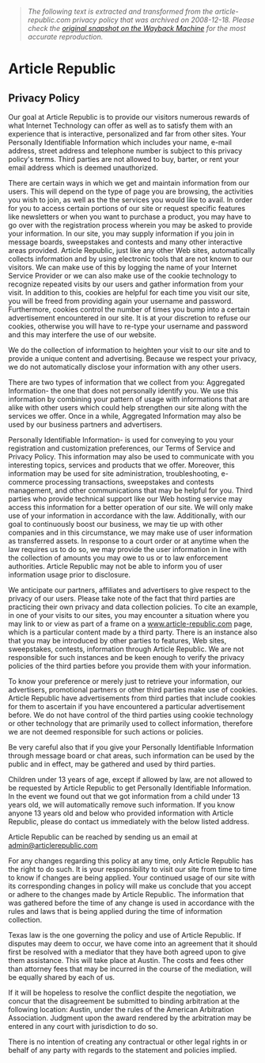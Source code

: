 > *The following text is extracted and transformed from the article-republic.com privacy policy that was archived on 2008-12-18. Please check the [original snapshot on the Wayback Machine](https://web.archive.org/web/20081218083414id_/http%3A//www.article-republic.com/privacy.php) for the most accurate reproduction.*

# Article Republic

##  Privacy Policy

Our goal at Article Republic is to provide our visitors numerous rewards of what Internet Technology can offer as well as to satisfy them with an experience that is interactive, personalized and far from other sites. Your Personally Identifiable Information which includes your name, e-mail address, street address and telephone number is subject to this privacy policy's terms. Third parties are not allowed to buy, barter, or rent your email address which is deemed unauthorized.

There are certain ways in which we get and maintain information from our users. This will depend on the type of page you are browsing, the activities you wish to join, as well as the the services you would like to avail. In order for you to access certain portions of our site or request specific features like newsletters or when you want to purchase a product, you may have to go over with the registration process wherein you may be asked to provide your information. In our site, you may supply information if you join in message boards, sweepstakes and contests and many other interactive areas provided. Article Republic, just like any other Web sites, automatically collects information and by using electronic tools that are not known to our visitors. We can make use of this by logging the name of your Internet Service Provider or we can also make use of the cookie technology to recognize repeated visits by our users and gather information from your visit. In addition to this, cookies are helpful for each time you visit our site, you will be freed from providing again your username and password. Furthermore, cookies control the number of times you bump into a certain advertisement encountered in our site. It is at your discretion to refuse our cookies, otherwise you will have to re-type your username and password and this may interfere the use of our website.

We do the collection of information to heighten your visit to our site and to provide a unique content and advertising. Because we respect your privacy, we do not automatically disclose your information with any other users.

There are two types of information that we collect from you: Aggregated Information- the one that does not personally identify you. We use this information by combining your pattern of usage with informations that are alike with other users which could help strengthen our site along with the services we offer. Once in a while, Aggregated Information may also be used by our business partners and advertisers. 

Personally Identifiable Information- is used for conveying to you your registration and customization preferences, our Terms of Service and Privacy Policy. This information may also be used to communicate with you interesting topics, services and products that we offer. Moreover, this information may be used for site administration, troubleshooting, e-commerce processing transactions, sweepstakes and contests management, and other communications that may be helpful for you. Third parties who provide technical support like our Web hosting service may access this information for a better operation of our site. We will only make use of your information in accordance with the law. Additionally, with our goal to continuously boost our business, we may tie up with other companies and in this circumstance, we may make use of user information as transferred assets. In response to a court order or at anytime when the law requires us to do so, we may provide the user information in line with the collection of amounts you may owe to us or to law enforcement authorities. Article Republic may not be able to inform you of user information usage prior to disclosure.

We anticipate our partners, affiliates and advertisers to give respect to the privacy of our users. Please take note of the fact that third parties are practicing their own privacy and data collection policies. To cite an example, in one of your visits to our sites, you may encounter a situation where you may link to or view as part of a frame on a www.article-republic.com page, which is a particular content made by a third party. There is an instance also that you may be introduced by other parties to features, Web sites, sweepstakes, contests, information through Article Republic. We are not responsible for such instances and be keen enough to verify the privacy policies of the third parties before you provide them with your information. 

To know your preference or merely just to retrieve your information, our advertisers, promotional partners or other third parties make use of cookies. Article Republic have advertisements from third parties that include cookies for them to ascertain if you have encountered a particular advertisement before. We do not have control of the third parties using cookie technology or other technology that are primarily used to collect information, therefore we are not deemed responsible for such actions or policies.

Be very careful also that if you give your Personally Identifiable Information through message board or chat areas, such information can be used by the public and in effect, may be gathered and used by third parties. 

Children under 13 years of age, except if allowed by law, are not allowed to be requested by Article Republic to get Personally Identifiable Information. In the event we found out that we got information from a child under 13 years old, we will automatically remove such information. If you know anyone 13 years old and below who provided information with Article Republic, please do contact us immediately with the below listed address. 

Article Republic can be reached by sending us an email at admin@articlerepublic.com 

For any changes regarding this policy at any time, only Article Republic has the right to do such. It is your responsibility to visit our site from time to time to know if changes are being applied. Your continued usage of our site with its corresponding changes in policy will make us conclude that you accept or adhere to the changes made by Article Republic. The information that was gathered before the time of any change is used in accordance with the rules and laws that is being applied during the time of information collection.

Texas law is the one governing the policy and use of Article Republic. If disputes may deem to occur, we have come into an agreement that it should first be resolved with a mediator that they have both agreed upon to give them assistance. This will take place at Austin. The costs and fees other than attorney fees that may be incurred in the course of the mediation, will be equally shared by each of us.

If it will be hopeless to resolve the conflict despite the negotiation, we concur that the disagreement be submitted to binding arbitration at the following location: Austin, under the rules of the American Arbitration Association. Judgment upon the award rendered by the arbitration may be entered in any court with jurisdiction to do so.

There is no intention of creating any contractual or other legal rights in or behalf of any party with regards to the statement and policies implied. 
